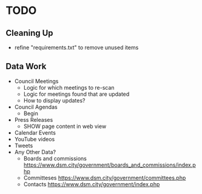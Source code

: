 # TODO

## Cleaning Up

- refine "requirements.txt" to remove unused items

## Data Work

- Council Meetings
  - Logic for which meetings to re-scan
  - Logic for meetings found that are updated
  - How to display updates?
- Council Agendas
  - Begin
- Press Releases
  - SHOW page content in web view
- Calendar Events
- YouTube videos
- Tweets
- Any Other Data?
  - Boards and commissions https://www.dsm.city/government/boards_and_commissions/index.php
  - Committeses https://www.dsm.city/government/committees.php
  - Contacts https://www.dsm.city/government/index.php
